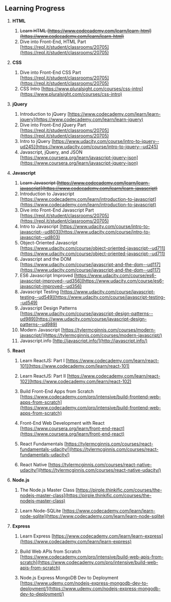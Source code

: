 ## Learning Progress

1. **HTML**

   1. ~~Learn HTML [https://www.codecademy.com/learn/learn-html](https://www.codecademy.com/learn/learn-html)~~
   2. Dive into Front-End, HTML Part [https://repl.it/student/classrooms/20705](https://repl.it/student/classrooms/20705)

   

2. **CSS**

   1. Dive into Front-End CSS Part [https://repl.it/student/classrooms/20705](https://repl.it/student/classrooms/20705)
   2. CSS Intro [https://www.pluralsight.com/courses/css-intro](https://www.pluralsight.com/courses/css-intro)

   

3. **jQuery**

   1. Introduction to jQuery [https://www.codecademy.com/learn/learn-jquery](https://www.codecademy.com/learn/learn-jquery)
   2. Dive into Front-End jQuery Part [https://repl.it/student/classrooms/20705](https://repl.it/student/classrooms/20705)
   3. Intro to jQuery [https://www.udacity.com/course/intro-to-jquery--ud245](https://www.udacity.com/course/intro-to-jquery--ud245)
     4. Javascript, jQuery, and JSON [https://www.coursera.org/learn/javascript-jquery-json](https://www.coursera.org/learn/javascript-jquery-json)

   

4. **Javascript**

   1. ~~Learn Javascript [https://www.codecademy.com/learn/learn-javascript](https://www.codecademy.com/learn/learn-javascript)~~
   2. Introduction to Javascript [https://www.codecademy.com/learn/introduction-to-javascript](https://www.codecademy.com/learn/introduction-to-javascript)
   3. Dive into Front-End Javascript Part [https://repl.it/student/classrooms/20705](https://repl.it/student/classrooms/20705)
   4. Intro to Javascript [https://www.udacity.com/course/intro-to-javascript--ud803](https://www.udacity.com/course/intro-to-javascript--ud803)
     5. Object-Oriented Javascript [https://www.udacity.com/course/object-oriented-javascript--ud711](https://www.udacity.com/course/object-oriented-javascript--ud711)
     6. Javascript and the DOM [https://www.udacity.com/course/javascript-and-the-dom--ud117](https://www.udacity.com/course/javascript-and-the-dom--ud117)
     7. ES6 Javascript Improved [https://www.udacity.com/course/es6-javascript-improved--ud356](https://www.udacity.com/course/es6-javascript-improved--ud356)
     8. Javascript Testing [https://www.udacity.com/course/javascript-testing--ud549](https://www.udacity.com/course/javascript-testing--ud549)
     9. Javascript Design Patterns [https://www.udacity.com/course/javascript-design-patterns--ud989](https://www.udacity.com/course/javascript-design-patterns--ud989)
     10. Modern Javascript [https://tylermcginnis.com/courses/modern-javascript/](https://tylermcginnis.com/courses/modern-javascript/)
     11. Javascript.info [http://javascript.info/](http://javascript.info/)

   

5. **React**

   1. Learn ReactJS: Part I [https://www.codecademy.com/learn/react-101](https://www.codecademy.com/learn/react-101)

   2. Learn ReactJS: Part II [https://www.codecademy.com/learn/react-102](https://www.codecademy.com/learn/react-102)

   3. Build Front-End Apps from Scratch [https://www.codecademy.com/pro/intensive/build-frontend-web-apps-from-scratch](https://www.codecademy.com/pro/intensive/build-frontend-web-apps-from-scratch)

     4. Front-End Web Development with React [https://www.coursera.org/learn/front-end-react](https://www.coursera.org/learn/front-end-react)

     5. React Fundamentals [https://tylermcginnis.com/courses/react-fundamentals-udacity/](https://tylermcginnis.com/courses/react-fundamentals-udacity/)

     6. React Native [https://tylermcginnis.com/courses/react-native-udacity/](https://tylermcginnis.com/courses/react-native-udacity/)

        

  6. **Node.js**

       1. The Node.js Master Class [https://pirple.thinkific.com/courses/the-nodejs-master-class](https://pirple.thinkific.com/courses/the-nodejs-master-class)

       2. Learn Node-SQLite [https://www.codecademy.com/learn/learn-node-sqlite](https://www.codecademy.com/learn/learn-node-sqlite)

          

  7. **Express**

       1. Learn Express [https://www.codecademy.com/learn/learn-express](https://www.codecademy.com/learn/learn-express)
       2. Build Web APIs from Scratch [https://www.codecademy.com/pro/intensive/build-web-apis-from-scratch](https://www.codecademy.com/pro/intensive/build-web-apis-from-scratch)

     3. Node.js Express MongoDB Dev to Deployment [https://www.udemy.com/nodejs-express-mongodb-dev-to-deployment/](https://www.udemy.com/nodejs-express-mongodb-dev-to-deployment/)